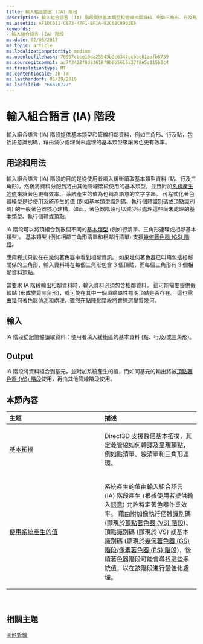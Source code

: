```yaml
---
title: 輸入組合語言 (IA) 階段
description: 輸入組合語言 (IA) 階段提供基本類型和管線相鄰資料，例如三角形、行及點，包括語意識別碼，藉由減少處理尚未處理的基本類型來讓著色更有效率。
ms.assetid: AF1DC611-C872-47F1-BF1A-92C68C8903E6
keywords:
- 輸入組合語言 (IA) 階段
ms.date: 02/08/2017
ms.topic: article
ms.localizationpriority: medium
ms.openlocfilehash: 70957cbce10da25943b3c6347ccbbc81aafb5739
ms.sourcegitcommit: ac7f3422f8d83618f9b6b5615a37f8e5c115b3c4
ms.translationtype: MT
ms.contentlocale: zh-TW
ms.lasthandoff: 05/29/2019
ms.locfileid: "66370777"
---
```

# <a name="input-assembler-ia-stage"></a>輸入組合語言 (IA) 階段


輸入組合語言 (IA) 階段提供基本類型和管線相鄰資料，例如三角形、行及點，包括語意識別碼，藉由減少處理尚未處理的基本類型來讓著色更有效率。

## <a name="span-idpurpose-and-usesspanspan-idpurpose-and-usesspanspan-idpurpose-and-usesspanpurpose-and-uses"></a><span id="Purpose-and-uses"></span><span id="purpose-and-uses"></span><span id="PURPOSE-AND-USES"></span>用途和用法


輸入組合語言 (IA) 階段的目的是從使用者填入緩衝讀取基本類型資料 (點、行及三角形)，然後將資料分配到將由其他管線階段使用的基本類型，並且附加[系統產生的值](https://docs.microsoft.com/windows/desktop/direct3dhlsl/dx-graphics-hlsl-semantics)來讓著色更有效率。 系統產生的值為也稱為語意的文字字串。 可程式化著色器模型是從使用系統產生的值 (例如基本類型識別碼、執行個體識別碼或頂點識別碼) 的一般著色器核心建構，如此，著色器階段可以減少只處理這些尚未處理的基本類型、執行個體或頂點。

IA 階段可以將頂組合到數個不同的[基本類型](primitive-topologies.md) (例如行清單、三角形連環或相鄰基本類型)。 基本類型 (例如相鄰三角形清單和相鄰行清單) 支援[幾何著色器 (GS) 階段](geometry-shader-stage--gs-.md)。

應用程式只能在在幾何著色器中看到相鄰資訊。 如果幾何著色器已叫用包括相鄰關係的三角形，輸入資料將在每個三角形包含 3 個頂點，而每個三角形有 3 個相鄰資料頂點。

當要求 IA 階段輸出相鄰資料時，輸入資料必須包含相鄰資料。 這可能需要提供假頂點 (形成變質三角形)，或可能在其中一個頂點屬性標明頂點是否存在。 這也需由幾何著色器偵測和處理，雖然在點陣化階段將會揀選變質幾何。

## <a name="span-idinputspanspan-idinputspanspan-idinputspaninput"></a><span id="Input"></span><span id="input"></span><span id="INPUT"></span>輸入


IA 階段從記憶體讀取資料︰使用者填入緩衝區的基本資料 (點、行及/或三角形)。

## <a name="span-idoutputspanspan-idoutputspanspan-idoutputspanoutput"></a><span id="Output"></span><span id="output"></span><span id="OUTPUT"></span>Output


IA 階段將資料組合到基元，並附加系統產生的值，而如同基元的輸出將被[頂點著色器 (VS) 階段](vertex-shader-stage--vs-.md)使用，再由其他管線階段使用。

## <a name="span-idin-this-sectionspanin-this-section"></a><span id="in-this-section"></span>本節內容


<table>
<colgroup>
<col width="50%" />
<col width="50%" />
</colgroup>
<thead>
<tr class="header">
<th align="left">主題</th>
<th align="left">描述</th>
</tr>
</thead>
<tbody>
<tr class="odd">
<td align="left"><p><a href="primitive-topologies.md">基本拓撲</a></p></td>
<td align="left"><p>Direct3D 支援數個基本拓撲，其定義管線如何轉譯及呈現頂點，例如點清單、線清單和三角形連環。</p></td>
</tr>
<tr class="even">
<td align="left"><p><a href="using-system-generated-values.md">使用系統產生的值</a></p></td>
<td align="left"><p>系統產生的值由輸入組合語言 (IA) 階段產生 (根據使用者提供輸入<a href="https://docs.microsoft.com/windows/desktop/direct3dhlsl/dx-graphics-hlsl-semantics">語意</a>) 允許特定著色器作業效率。 藉由附加像執行個體識別碼 (顯現於<a href="vertex-shader-stage--vs-.md">頂點著色器 (VS) 階段</a>)、頂點識別碼 (顯現於 VS) 或基本識別碼 (顯現於<a href="geometry-shader-stage--gs-.md">幾何著色器 (GS) 階段</a>/<a href="pixel-shader-stage--ps-.md">像素著色器 (PS) 階段</a>)，後續著色器階段可能會尋找這些系統值，以在該階段進行最佳化處理。</p></td>
</tr>
</tbody>
</table>

 

## <a name="span-idrelated-topicsspanrelated-topics"></a><span id="related-topics"></span>相關主題


[圖形管線](graphics-pipeline.md)

 

 




